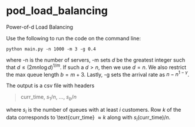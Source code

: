 # pod_load_balancing
Power-of-d Load Balancing

Use the following to run the code on the command line:
```
python main.py -n 1000 -m 3 -g 0.4
```
where -n is the number of servers, -m sets $d$ be the greatest integer such that $d \leq (2mn \log d)^{1/m}$. If such a $d > n$, then we use $d= n$. We also restrict the max queue length $b = m + 3$. Lastly, -g sets the arrival rate as $n - n^{1-\gamma}$. 

The output is a csv file with headers
> curr_time, $s_1/n$, ..., $s_b/n$

where $s_i$ is the number of queues with at least $i$ customers. Row $k$ of the data corresponds to \text{curr_time} $\approx k$ along with $s_i(\text{curr_time})/n$.

